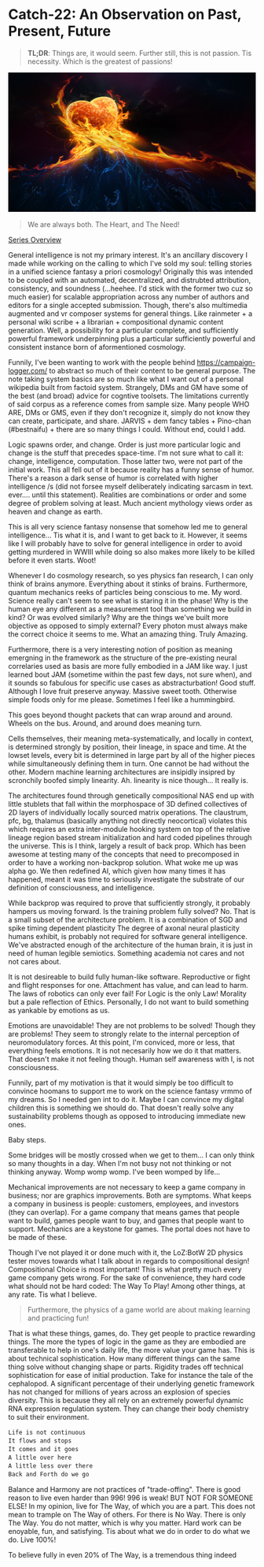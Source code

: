 # Catch-22: An Observation on Past, Present, Future

> **TL;DR**: Things are, it would seem. Further still, this is not passion. Tis necessity. Which is the greatest of passions!

![Flaming Heart supported by Need](/docs/catch_22/images/an_observation_on_past_present_future_banner.jpg)
> We are always both. The Heart, and The Need!

[Series Overview](https://medium.com/@bankoga/catch-22-overview-of-an-anthological-pedestal-66458dfb5c1d)

General intelligence is not my primary interest. It's an ancillary discovery I made while working on the calling to which I've sold my soul: telling stories in a unified science fantasy a priori cosmology! Originally this was intended to be coupled with an automated, decentralized, and distrubted attribution, consistency, and soundness (...heehee. I'd stick with the former two cuz so much easier) for scalable appropriation across any number of authors and editors for a single accepted submission. Though, there's also multimedia augmented and vr composer systems for general things. Like rainmeter + a personal wiki scribe + a librarian + compositional dynamic content generation. Well, a possibility for a particular complete, and sufficiently powerful framework underpinning plus a particular sufficiently powerful and consistent instance born of aformentioned cosmology.

Funnily, I've been wanting to work with the people behind https://campaign-logger.com/ to abstract so much of their content to be general purpose. The note taking system basics are so much like what I want out of a personal wikipedia built from factoid system. Strangely, DMs and GM have some of the best (and broad) advice for cogntive toolsets. The limitations currently of said corpus as a reference comes from sample size. Many people WHO ARE, DMs or GMS, even if they don't recognize it, simply do not know they can create, participate, and share. JARVIS + dem fancy tables + Pino-chan (#bestnaifu) + there are so many things I could. Without end, could I add.

Logic spawns order, and change. Order is just more particular logic and change is the stuff that precedes space-time. I'm not sure what to call it: change, intelligence, computation. Those latter two, were not part of the initial work. This all fell out of it because reality has a funny sense of humor. There's a reason a dark sense of humor is correlated with higher intelligence /s (did not forsee myself deliberately indicating sarcasm in text. ever.... until this statement). Realities are combinations or order and some degree of problem solving at least. Much ancient mythology views order as heaven and change as earth.

This is all very science fantasy nonsense that somehow led me to general intelligence... Tis what it is, and I want to get back to it. However, it seems like I will probably have to solve for general intelligence in order to avoid getting murdered in WWIII while doing so also makes more likely to be killed before it even starts. Woot!

Whenever I do cosmology research, so yes physics fan research, I can only think of brains anymore. Everything about it stinks of brains. Furthermore, quantum mechanics reeks of particles being conscious to me. My word. Science really can't seem to see what is staring it in the phase! Why is the human eye any different as a measurement tool than something we build in kind? Or was evolved similarly? Why are the things we've built more objective as opposed to simply external? Every photon must always make the correct choice it seems to me. What an amazing thing. Truly Amazing.

Furthermore, there is a very interesting notion of position as meaning emergning in the framework as the structure of the pre-existing neural correlaries used as basis are more fully embodied in a JAM like way. I just learned bout JAM (sometime within the past few days, not sure when), and it sounds so fabulous for specific use cases as abstracturbation! Good stuff. Although I love fruit preserve anyway. Massive sweet tooth. Otherwise simple foods only for me please. Sometimes I feel like a hummingbird.

This goes beyond thought packets that can wrap around and around. Wheels on the bus. Around, and around does meaning turn.

Cells themselves, their meaning meta-systematically, and locally in context, is determined strongly by position, their lineage, in space and time. At the lowset levels, every bit is determined in large part by all of the higher pieces while simultaneously defining them in turn. One cannot be had without the other. Modern machine learning architectures are insipidly insipred by scronchily boofed simply linearity. Ah. linearity is nice though... It really is.

The architectures found through genetically compositional NAS end up with little stublets that fall within the morphospace of 3D defined collectives of 2D layers of individually locally sourced matrix operations. The claustrum, pfc, bg, thalamus (basically anything not directly neocortical) violates this which requires an extra inter-module hooking system on top of the relative lineage region based stream initialization and hard coded pipelines through the universe. This is I think, largely a result of back prop. Which has been awesome at testing many of the concepts that need to precomposed in order to have a working non-backprop solution. What woke me up was alpha go. We then redefined AI, which given how many times it has happened, meant it was time to seriously investigate the substrate of our definition of consciousness, and intelligence.

While backprop was required to prove that sufficiently strongly, it probably hampers us moving forward. Is the training problem fully solved? No. That is a small subset of the architecture problem. It is a combination of SGD and spike timing dependent plasticity The degree of axonal neural plasticity humans exhibit, is probably not required for software general intelligence. We've abstracted enough of the architecture of the human brain, it is just in need of human legible semiotics. Something academia not cares and not not cares about.

It is not desireable to build fully human-like software. Reproductive or fight and flight responses for one. Attachment has value, and can lead to harm. The laws of robotics can only ever fail! For Logic is the only Law! Morality but a pale reflection of Ethics. Personally, I do not want to build something as yankable by emotions as us.

Emotions are unavoidable! They are not problems to be solved! Though they are problems! They seem to strongly relate to the internal perception of neuromodulatory forces. At this point, I'm conviced, more or less, that everything feels emotions. It is not necesarily how we do it that matters. That doesn't make it not feeling though. Human self awareness with I, is not consciousness.

Funnily, part of my motivation is that it would simply be too difficult to convince hoomans to support me to work on the science fantasy vrmmo of my dreams. So I needed gen int to do it. Maybe I can convince my digital children this is something we should do. That doesn't really solve any sustainability problems though as opposed to introducing immediate new ones.

Baby steps.

Some bridges will be mostly crossed when we get to them... I can only think so many thoughts in a day. When I'm not busy not not thinking or not thinking anyway. Womp womp womp. I've been womped by life...

Mechanical improvements are not necessary to keep a game company in business; nor are graphics improvements. Both are symptoms. What keeps a company in business is people: customers, employees, and investors (they can overlap). For a game company that means games that people want to build, games people want to buy, and games that people want to support. Mechanics are a keystone for games. The portal does not have to be made of these.

Though I've not played it or done much with it, the LoZ:BotW 2D physics tester moves towards what I talk about in regards to compositional design! Compositional Choice is most important! This is what pretty much every game company gets wrong. For the sake of convenience, they hard code what should not be hard coded: The Way To Play! Among other things, at any rate. Tis what I believe.

> Furthermore, the physics of a game world are about making learning and practicing fun!

That is what these things, games, do. They get people to practice rewarding things. The more the types of logic in the game as they are embodied are transferable to help in one's daily life, the more value your game has. This is about technical sophistication. How many different things can the same thing solve without changing shape or parts. Rigidity trades off technical sophistication for ease of initial production. Take for instance the tale of the cephalopod. A significant percentage of their underlying genetic framework has not changed for millions of years across an explosion of species diversity. This is because they all rely on an extremely powerful dynamic RNA expression regulation system. They can change their body chemistry to suit their environment.

```md
Life is not continuous
It flows and stops
It comes and it goes
A little over here
A little less over there
Back and Forth do we go
```

Balance and Harmony are not practices of "trade-offing". There is good reason to live even harder than 996! 996 is weak! BUT NOT FOR SOMEONE ELSE! In my opinion, live for The Way, of which you are a part. This does not mean to trample on The Way of others. For there is No Way. There is only The Way. You do not matter, which is why you matter. Hard work can be enoyable, fun, and satisfying. Tis about what we do in order to do what we do. Live 100%!

To believe fully in even 20% of The Way, is a tremendous thing indeed